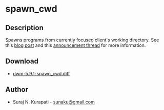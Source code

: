 spawn\_cwd
==========

Description
-----------
Spawns programs from currently focused client's working directory. See this
[blog post](https://sunaku.github.io/dwm-spawn-cwd-patch.html) and this
[announcement thread](http://thread.gmane.org/gmane.comp.misc.suckless/7959)
for more information.

Download
--------
* [dwm-5.9.1-spawn\_cwd.diff](dwm-5.9.1-spawn_cwd.diff)

Author
------
* Suraj N. Kurapati - <sunaku@gmail.com>

